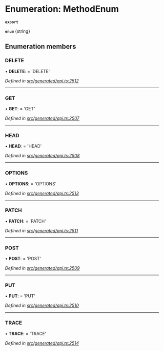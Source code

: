 # Enumeration: MethodEnum

**`export`** 

**`enum`** {string}

## Enumeration members

###  DELETE

• **DELETE**: =  <any>'DELETE'

*Defined in [src/generated/api.ts:2512](https://github.com/mailslurp/mailslurp-client-ts-js/blob/5d485ad/src/generated/api.ts#L2512)*

___

###  GET

• **GET**: =  <any>'GET'

*Defined in [src/generated/api.ts:2507](https://github.com/mailslurp/mailslurp-client-ts-js/blob/5d485ad/src/generated/api.ts#L2507)*

___

###  HEAD

• **HEAD**: =  <any>'HEAD'

*Defined in [src/generated/api.ts:2508](https://github.com/mailslurp/mailslurp-client-ts-js/blob/5d485ad/src/generated/api.ts#L2508)*

___

###  OPTIONS

• **OPTIONS**: =  <any>'OPTIONS'

*Defined in [src/generated/api.ts:2513](https://github.com/mailslurp/mailslurp-client-ts-js/blob/5d485ad/src/generated/api.ts#L2513)*

___

###  PATCH

• **PATCH**: =  <any>'PATCH'

*Defined in [src/generated/api.ts:2511](https://github.com/mailslurp/mailslurp-client-ts-js/blob/5d485ad/src/generated/api.ts#L2511)*

___

###  POST

• **POST**: =  <any>'POST'

*Defined in [src/generated/api.ts:2509](https://github.com/mailslurp/mailslurp-client-ts-js/blob/5d485ad/src/generated/api.ts#L2509)*

___

###  PUT

• **PUT**: =  <any>'PUT'

*Defined in [src/generated/api.ts:2510](https://github.com/mailslurp/mailslurp-client-ts-js/blob/5d485ad/src/generated/api.ts#L2510)*

___

###  TRACE

• **TRACE**: =  <any>'TRACE'

*Defined in [src/generated/api.ts:2514](https://github.com/mailslurp/mailslurp-client-ts-js/blob/5d485ad/src/generated/api.ts#L2514)*
